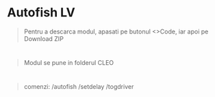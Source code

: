 # Autofish LV
> Pentru a descarca modul, apasati pe butonul <>Code, iar apoi pe Download ZIP
#
> Modul se pune in folderul CLEO
#
> comenzi: /autofish /setdelay /togdriver
